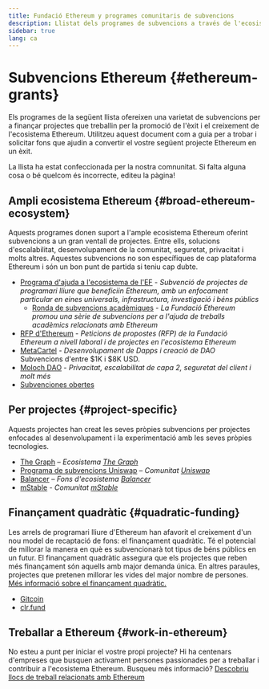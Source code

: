 ```yaml
---
title: Fundació Ethereum y programes comunitaris de subvencions
description: Llistat dels programes de subvencions a través de l'ecosistema Ethereum.
sidebar: true
lang: ca
---
```


# Subvencions Ethereum {#ethereum-grants}

Els programes de la següent llista ofereixen una varietat de subvencions per a finançar projectes que treballin per la promoció de l'èxit i el creixement de l'ecosistema Ethereum. Utilitzeu aquest document com a guia per a trobar i solicitar fons que ajudin a convertir el vostre següent projecte Ethereum en un èxit.

La llista ha estat confeccionada per la nostra comnunitat. Si falta alguna cosa o bé quelcom és incorrecte, editeu la pàgina!

## Ampli ecosistema Ethereum {#broad-ethereum-ecosystem}

Aquests programes donen suport a l'ample ecosistema Ethereum oferint subvencions a un gran ventall de projectes. Entre ells, solucions d'escalabilitat, desenvolupament de la comunitat, seguretat, privacitat i molts altres. Aquestes subvencions no son específiques de cap plataforma Ethereum i són un bon punt de partida si teniu cap dubte.

- [Programa d'ajuda a l'ecosistema de l'EF](https://esp.ethereum.foundation) - _Subvenció de projectes de programari lliure que beneficiin Ethereum, amb un enfocament particular en eines universals, infrastructura, investigació i béns públics_
  - [Ronda de subvencions acadèmiques](/community/grants/academic-grants-round/) - _La Fundació Ethereum promou una sèrie de subvencions per a l'ajuda de treballs acadèmics relacionats amb Ethereum_
- [RFP d'Ethereum](https://github.com/ethereum/requests-for-proposals) - _Peticions de propostes (RFP) de la Fundació Ethereum a nivell laboral i de projectes en l'ecosistema Ethereum_
- [MetaCartel](https://www.metacartel.org/grants/) - _Desenvolupament de Dapps i creació de DAO_  
  Subvencions d'entre $1K i $8K USD.
- [Moloch DAO](https://www.molochdao.com/) - _Privacitat, escalabilitat de capa 2, seguretat del client i molt més_
- [Subvenciones obertes](https://opengrants.com/explore)

## Per projectes {#project-specific}

Aquests projectes han creat les seves pròpies subvencions per projectes enfocades al desenvolupament i la experimentació amb les seves pròpies tecnologies.

- [The Graph](https://airtable.com/shrdfvnFvVch3IOVm) – _Ecosistema [The Graph](https://thegraph.com/)_
- [Programa de subvencions Uniswap](https://www.unigrants.org/) – _Comunitat [Uniswap](https://uniswap.org/)_
- [Balancer](https://forms.gle/c68e4fM7JHCQkPkN7) – _Fons d'ecosistema [Balancer](https://balancer.fi/)_
- [mStable](https://docs.mstable.org/advanced/grants-program) - _Comunitat [mStable](https://mstable.org/)_

## Finançament quadràtic {#quadratic-funding}

Les arrels de programari lliure d'Ethereum han afavorit el creixement d'un nou model de recaptació de fons: el finançament quadràtic. Té el potencial de millorar la manera en què es subvencionarà tot tipus de béns públics en un futur. El finançament quadràtic assegura que els projectes que reben més finançament són aquells amb major demanda única. En altres paraules, projectes que pretenen millorar les vides del major nombre de persones. [Més informació sobre el finançament quadràtic.](/defi/#quadratic-funding)

- [Gitcoin](https://gitcoin.co/grants)
- [clr.fund](https://clr.fund/)

## Treballar a Ethereum {#work-in-ethereum}

No esteu a punt per iniciar el vostre propi projecte? Hi ha centenars d'empreses que busquen activament persones passionades per a treballar i contribuir a l'ecosistema Ethereum. Busqueu més informació? [Descobriu llocs de treball relacionats amb Ethereum](/community/get-involved/#ethereum-jobs)
